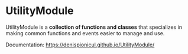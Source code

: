 ﻿# UtilityModule

UtilityModule is a **collection of functions and classes** that specializes in
making common functions and events easier to manage and use.

Documentation: https://denispionicul.github.io/UtilityModule/
